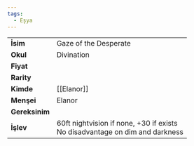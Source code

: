 ```yaml
---
tags:
  - Eşya
---  
```

  
  
  
|  |  |  
|---|---|  
| **İsim** | Gaze of the Desperate|  
| **Okul** | Divination|  
| **Fiyat** | |  
| **Rarity** | |  
| **Kimde** | [[Elanor]]|  
| **Menşei** | Elanor|  
| **Gereksinim** | |  
| **İşlev** | 60ft nightvision if none, +30 if exists<br>No disadvantage on dim and darkness|  
  
  
